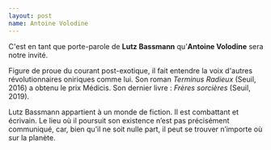 ```yaml
---
layout: post
name: Antoine Volodine
---
```

C'est en tant que porte-parole de **Lutz Bassmann** qu'**Antoine Volodine** sera notre invité. 

Figure de proue du courant post-exotique, il fait entendre la voix d'autres révolutionnaires oniriques comme lui. Son roman *Terminus Radieux* (Seuil, 2016) a obtenu le prix Médicis. Son dernier livre : *Frères sorcières* (Seuil, 2019).

Lutz Bassmann appartient à un monde de fiction. Il est combattant et écrivain. Le lieu où il poursuit son existence n’est pas précisément communiqué, car, bien qu’il ne soit nulle part, il peut se trouver n’importe où sur la planète.